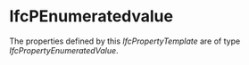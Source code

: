 IfcPEnumeratedvalue
===================
The properties defined by this _IfcPropertyTemplate_ are of type
_IfcPropertyEnumeratedValue_.


